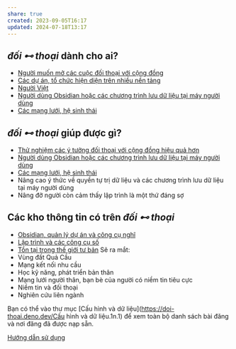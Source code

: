 ```yaml
---
share: true
created: 2023-09-05T16:17
updated: 2024-07-18T13:17
---
```

## *đối ⊷ thoại* dành cho ai?
- [Người muốn mở các cuộc đối thoại với cộng đồng](./M%E1%BB%9F%20c%C3%A1c%20cu%E1%BB%99c%20%C4%91%E1%BB%91i%20tho%E1%BA%A1i%20v%E1%BB%9Bi%20c%E1%BB%99ng%20%C4%91%E1%BB%93ng.md)
- [Các dự án, tổ chức hiện diện trên nhiều nền tảng](./R%C3%BAt%20g%E1%BB%8Dn%20li%C3%AAn%20k%E1%BA%BFt%20v%C3%A0%20th%E1%BB%91ng%20k%C3%AA%20l%C6%B0u%20l%C6%B0%E1%BB%A3ng%20truy%20c%E1%BA%ADp%20cho%20c%C3%A1c%20d%E1%BB%B1%20%C3%A1n,%20t%E1%BB%95%20ch%E1%BB%A9c%20hi%E1%BB%87n%20di%E1%BB%87n%20tr%C3%AAn%20nhi%E1%BB%81u%20n%E1%BB%81n%20t%E1%BA%A3ng.md)
- [Người Việt](./Li%C3%AAn%20k%E1%BA%BFt%20ti%E1%BA%BFng%20Vi%E1%BB%87t.md)
- [Người dùng Obsidian hoặc các chương trình lưu dữ liệu tại máy người dùng](./Chia%20s%E1%BA%BB%20kho%20ki%E1%BA%BFn%20th%E1%BB%A9c,%20t%C3%A0i%20nguy%C3%AAn%20%C4%91%E1%BA%BFn%20v%E1%BB%9Bi%20m%E1%BB%8Di%20ng%C6%B0%E1%BB%9Di.md)
- [Các mạng lưới, hệ sinh thái](./T%C4%83ng%20%C4%91%E1%BB%99%20nh%E1%BA%ADn%20bi%E1%BA%BFt%20v%C3%A0%20huy%20%C4%91%E1%BB%99ng%20s%E1%BB%B1%20quan%20t%C3%A2m%20t%E1%BB%9Bi%20nh%E1%BB%AFng%20ngu%E1%BB%93n%20t%C3%A0i%20nguy%C3%AAn%20quan%20tr%E1%BB%8Dng.md)

## *đối ⊷ thoại* giúp được gì?
- [Thử nghiệm các ý tưởng đối thoại với cộng đồng hiệu quả hơn](./Th%E1%BB%AD%20nghi%E1%BB%87m%20c%C3%A1c%20%C3%BD%20t%C6%B0%E1%BB%9Fng%20%C4%91%E1%BB%91i%20tho%E1%BA%A1i%20v%E1%BB%9Bi%20c%E1%BB%99ng%20%C4%91%E1%BB%93ng%20hi%E1%BB%87u%20qu%E1%BA%A3%20h%C6%A1n.md)
- [Người dùng Obsidian hoặc các chương trình lưu dữ liệu tại máy người dùng](./Chia%20s%E1%BA%BB%20kho%20ki%E1%BA%BFn%20th%E1%BB%A9c,%20t%C3%A0i%20nguy%C3%AAn%20%C4%91%E1%BA%BFn%20v%E1%BB%9Bi%20m%E1%BB%8Di%20ng%C6%B0%E1%BB%9Di.md)
- [Các mạng lưới, hệ sinh thái](./T%C4%83ng%20%C4%91%E1%BB%99%20nh%E1%BA%ADn%20bi%E1%BA%BFt%20v%C3%A0%20huy%20%C4%91%E1%BB%99ng%20s%E1%BB%B1%20quan%20t%C3%A2m%20t%E1%BB%9Bi%20nh%E1%BB%AFng%20ngu%E1%BB%93n%20t%C3%A0i%20nguy%C3%AAn%20quan%20tr%E1%BB%8Dng.md)
- Nâng cao ý thức về quyền tự trị dữ liệu và các chương trình lưu dữ liệu tại máy người dùng
- Nâng đỡ người còn cảm thấy lập trình là một thứ đáng sợ

## Các kho thông tin có trên *đối ⊷ thoại*
- [Obsidian, quản lý dự án và công cụ nghĩ](https://obsidian.quảcầu.cc/?utm_source=W+Giới+thiệu+đối+⊷+thoại&utm_medium=Website&utm_campaign=&utm_content=&utm_term=)
- [Lập trình và các công cụ số](https://lậptrình.quảcầu.cc/?utm_source=W+Giới+thiệu+đối+⊷+thoại&utm_medium=Website&utm_campaign=&utm_content=&utm_term=)
- [Tồn tại trong thế giới tư bản](https://kiếmtiền.quảcầu.cc/?utm_source=W+Giới+thiệu+đối+⊷+thoại&utm_medium=Website&utm_campaign=&utm_content=&utm_term=)
Sẽ ra mắt:
- Vùng đất Quả Cầu
- Mạng kết nối nhu cầu
- Học kỹ năng, phát triển bản thân
- Mạng lưới người thân, bạn bè của người có niềm tin tiêu cực
- Niềm tin và đối thoại
- Nghiên cứu liên ngành

Bạn có thể vào thư mục [Cấu hình và dữ liệu](https://doi-thoai.deno.dev/Cấu hình và dữ liệu.1n.1) để xem toàn bộ danh sách bài đăng và nơi đăng đã được nạp sẵn.

[Hướng dẫn sử dụng](./H%C6%B0%E1%BB%9Bng%20d%E1%BA%ABn%20s%E1%BB%AD%20d%E1%BB%A5ng.md)